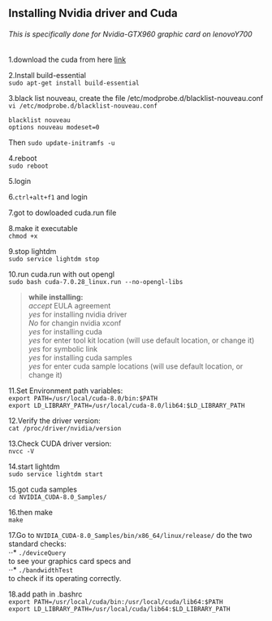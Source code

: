 ## Installing Nvidia driver and Cuda
###### This is specifically done for *Nvidia-GTX960* graphic card on *lenovoY700*

1.download the cuda from here [link](https://developer.nvidia.com/cuda-downloads) 

2.Install build-essential                    
`sudo apt-get install build-essential`

3.black list nouveau, create the file /etc/modprobe.d/blacklist-nouveau.conf               
`vi /etc/modprobe.d/blacklist-nouveau.conf`
```
blacklist nouveau                
options nouveau modeset=0                   
```
Then `sudo update-initramfs -u`                 

4.reboot           
`sudo reboot`                  

5.login                

6.`ctrl+alt+f1` and login          

7.got to dowloaded cuda.run file                  

8.make it executable                  
`chmod +x`                        

9.stop lightdm                      
`sudo service lightdm stop`         

10.run cuda.run with out opengl                      
`sudo bash cuda-7.0.28_linux.run --no-opengl-libs`                     

 > **while installing:**                      
 > *accept* EULA agreement                            
 > *yes* for installing nvidia driver                
 > *No* for changin nvidia xconf                 
 > *yes* for installing cuda        
 > *yes* for enter tool kit location (will use default location, or change it)                           
 > *yes* for symbolic link                            
 > *yes* for installing cuda samples                                  
 > *yes* for enter cuda sample locations (will use default location, or change it)                                            

11.Set Environment path variables:                
`export PATH=/usr/local/cuda-8.0/bin:$PATH`         
`export LD_LIBRARY_PATH=/usr/local/cuda-8.0/lib64:$LD_LIBRARY_PATH`       

12.Verify the driver version:        
`cat /proc/driver/nvidia/version`          
 
13.Check CUDA driver version:                         
`nvcc -V`                                      

14.start lightdm           
`sudo service lightdm start`                

15.got cuda samples                            
`cd NVIDIA_CUDA-8.0_Samples/`          

16.then make                                  
`make`                

17.Go to `NVIDIA_CUDA-8.0_Samples/bin/x86_64/linux/release/` do the two standard checks:                   
⋅⋅* `./deviceQuery`                          
  to see your graphics card specs and                                  
⋅⋅* `./bandwidthTest`                         
  to check if its operating correctly.                         
   
18.add path in .bashrc                       
`export PATH=/usr/local/cuda/bin:/usr/local/cuda/lib64:$PATH`                          
`export LD_LIBRARY_PATH=/usr/local/cuda/lib64:$LD_LIBRARY_PATH`                 
